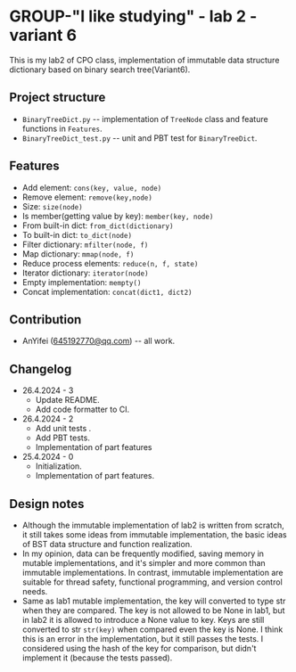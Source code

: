 # GROUP-"I like studying" - lab 2 - variant 6

This is my lab2 of CPO class, implementation of immutable data structure dictionary
based on binary search tree(Variant6).

## Project structure

- `BinaryTreeDict.py` -- implementation of `TreeNode` class
                          and feature functions in `Features`.
- `BinaryTreeDict_test.py` -- unit and PBT test for `BinaryTreeDict`.

## Features

- Add element: `cons(key, value, node)`
- Remove element: `remove(key,node)`
- Size: `size(node)`
- Is member(getting value by key): `member(key, node)`
- From built-in dict: `from_dict(dictionary)`
- To built-in dict: `to_dict(node)`
- Filter dictionary: `mfilter(node, f)`
- Map dictionary: `mmap(node, f)`
- Reduce process elements: `reduce(n, f, state)`
- Iterator dictionary: `iterator(node)`
- Empty implementation: `mempty()`
- Concat implementation: `concat(dict1, dict2)`

## Contribution

- AnYifei (645192770@qq.com) -- all work.

## Changelog

- 26.4.2024 - 3
   - Update README.
   - Add code formatter to CI.
- 26.4.2024 - 2
   - Add unit tests .
   - Add PBT tests.
   - Implementation of part features
- 25.4.2024 - 0
   - Initialization.
   - Implementation of part features.

## Design notes

- Although the immutable implementation of lab2 is written from scratch,
  it still takes some ideas from immutable implementation, the basic
  ideas of BST data structure and function realization.
- In my opinion, data can be frequently modified, saving memory in mutable
  implementations, and it's simpler and more common than immutable
  implementations.
  In contrast, immutable implementation are suitable for thread safety,
  functional programming, and version control needs.
- Same as lab1 mutable implementation, the key will converted to type str
  when they are compared. The key is not allowed to be None in lab1, but in
  lab2 it is allowed to introduce a None value to key. Keys are still
  converted to str `str(key)` when compared even the key is None. I think
  this is an error in the implementation, but it still passes the tests. 
  I considered using the hash of the key for comparison, but didn't implement
  it (because the tests passed).
